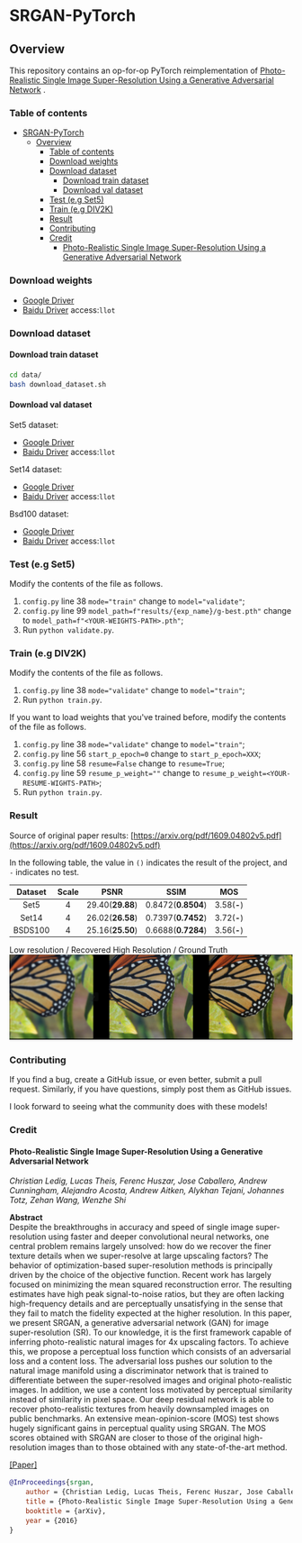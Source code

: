 # SRGAN-PyTorch

## Overview

This repository contains an op-for-op PyTorch reimplementation
of [Photo-Realistic Single Image Super-Resolution Using a Generative Adversarial Network](https://arxiv.org/abs/1609.04802v5)
.

### Table of contents

- [SRGAN-PyTorch](#srgan-pytorch)
  - [Overview](#overview)
    - [Table of contents](#table-of-contents)
    - [Download weights](#download-weights)
    - [Download dataset](#download-dataset)
      - [Download train dataset](#download-train-dataset)
      - [Download val dataset](#download-val-dataset)
    - [Test (e.g Set5)](#test-eg-set5)
    - [Train (e.g DIV2K)](#train-eg-div2k)
    - [Result](#result)
    - [Contributing](#contributing)
    - [Credit](#credit)
      - [Photo-Realistic Single Image Super-Resolution Using a Generative Adversarial Network](#photo-realistic-single-image-super-resolution-using-a-generative-adversarial-network)

### Download weights

- [Google Driver](https://drive.google.com/file/d/1GJZztdiJ6oBmJe9Ntyyos_psMzM8KY4P/view?usp=sharing)
- [Baidu Driver](https://drive.google.com/file/d/1GJZztdiJ6oBmJe9Ntyyos_psMzM8KY4P/view?usp=sharing) access:`llot`

### Download dataset

#### Download train dataset

```bash
cd data/
bash download_dataset.sh
```

#### Download val dataset

Set5 dataset:

- [Google Driver](https://drive.google.com/file/d/1GJZztdiJ6oBmJe9Ntyyos_psMzM8KY4P/view?usp=sharing)
- [Baidu Driver](https://pan.baidu.com/s/1_B97Ga6thSi5h43Wuqyw0Q) access:`llot`

Set14 dataset:

- [Google Driver](https://drive.google.com/file/d/14bxrGB3Nej8vBqxLoqerGX2dhChQKJoa/view?usp=sharing)
- [Baidu Driver](https://pan.baidu.com/s/1wy_kf4Kkj2nSkgRUkaLzVA) access:`llot`

Bsd100 dataset:

- [Google Driver](https://drive.google.com/file/d/1RTlPATPBCfUufJspgTik5KUEzAuVcyFF/view?usp=sharing)
- [Baidu Driver](https://pan.baidu.com/s/1Ig8t3_G4Nzhl8MvPAvdzFA) access:`llot`

### Test (e.g Set5)

Modify the contents of the file as follows.

1. `config.py` line 38 `mode="train"` change to `model="validate"`;
2. `config.py` line 99 `model_path=f"results/{exp_name}/g-best.pth"` change to `model_path=f"<YOUR-WEIGHTS-PATH>.pth"`;
3. Run `python validate.py`.

### Train (e.g DIV2K)

Modify the contents of the file as follows.

1. `config.py` line 38 `mode="validate"` change to `model="train"`;
2. Run `python train.py`.

If you want to load weights that you've trained before, modify the contents of the file as follows.

1. `config.py` line 38 `mode="validate"` change to `model="train"`;
2. `config.py` line 56 `start_p_epoch=0` change to `start_p_epoch=XXX`;
3. `config.py` line 58 `resume=False` change to `resume=True`;
4. `config.py` line 59 `resume_p_weight=""` change to `resume_p_weight=<YOUR-RESUME-WIGHTS-PATH>`;
5. Run `python train.py`.

### Result

Source of original paper results: [https://arxiv.org/pdf/1609.04802v5.pdf](https://arxiv.org/pdf/1609.04802v5.pdf)

In the following table, the value in `()` indicates the result of the project, and `-` indicates no test.

| Dataset | Scale |       PSNR       |        SSIM        |     MOS     |
| :-----: | :---: | :--------------: | :----------------: | :---------: |
|  Set5   |   4   | 29.40(**29.88**) | 0.8472(**0.8504**) | 3.58(**-**) |
|  Set14  |   4   | 26.02(**26.58**) | 0.7397(**0.7452**) | 3.72(**-**) |
| BSDS100 |   4   | 25.16(**25.50**) | 0.6688(**0.7284**) | 3.56(**-**) |

Low resolution / Recovered High Resolution / Ground Truth
<span align="center"><img src="assets/result.png" alt=""></span>

### Contributing

If you find a bug, create a GitHub issue, or even better, submit a pull request. Similarly, if you have questions,
simply post them as GitHub issues.

I look forward to seeing what the community does with these models!

### Credit

#### Photo-Realistic Single Image Super-Resolution Using a Generative Adversarial Network

_Christian Ledig, Lucas Theis, Ferenc Huszar, Jose Caballero, Andrew Cunningham, Alejandro Acosta, Andrew Aitken,
Alykhan Tejani, Johannes Totz, Zehan Wang, Wenzhe Shi_ <br>

**Abstract** <br>
Despite the breakthroughs in accuracy and speed of single image super-resolution using faster and deeper convolutional
neural networks, one central problem remains largely unsolved: how do we recover the finer texture details when we
super-resolve at large upscaling factors? The behavior of optimization-based super-resolution methods is principally
driven by the choice of the objective function. Recent work has largely focused on minimizing the mean squared
reconstruction error. The resulting estimates have high peak signal-to-noise ratios, but they are often lacking
high-frequency details and are perceptually unsatisfying in the sense that they fail to match the fidelity expected at
the higher resolution. In this paper, we present SRGAN, a generative adversarial network (GAN) for image
super-resolution (SR). To our knowledge, it is the first framework capable of inferring photo-realistic natural images
for 4x upscaling factors. To achieve this, we propose a perceptual loss function which consists of an adversarial loss
and a content loss. The adversarial loss pushes our solution to the natural image manifold using a discriminator network
that is trained to differentiate between the super-resolved images and original photo-realistic images. In addition, we
use a content loss motivated by perceptual similarity instead of similarity in pixel space. Our deep residual network is
able to recover photo-realistic textures from heavily downsampled images on public benchmarks. An extensive
mean-opinion-score (MOS) test shows hugely significant gains in perceptual quality using SRGAN. The MOS scores obtained
with SRGAN are closer to those of the original high-resolution images than to those obtained with any state-of-the-art
method.

[[Paper]](https://arxiv.org/pdf/1609.04802)

```bibtex
@InProceedings{srgan,
    author = {Christian Ledig, Lucas Theis, Ferenc Huszar, Jose Caballero, Andrew Cunningham, Alejandro Acosta, Andrew Aitken, Alykhan Tejani, Johannes Totz, Zehan Wang, Wenzhe Shi},
    title = {Photo-Realistic Single Image Super-Resolution Using a Generative Adversarial Network},
    booktitle = {arXiv},
    year = {2016}
}
```
